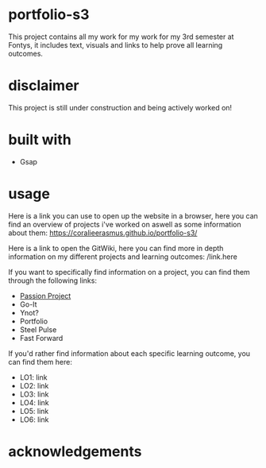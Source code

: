 # portfolio-s3
This project contains all my work for my work for my 3rd semester at Fontys, it includes  text, visuals and links to help prove all learning outcomes.

# disclaimer
This project is still under construction and being actively worked on!
 
 # built with
<ul>
<li>Gsap</li>
</ul>

# usage
Here is a link you can use to open up the website in a browser, here you can find an overview of projects i've worked on aswell as some information about them: https://coralieerasmus.github.io/portfolio-s3/

Here is a link to open the GitWiki, here you can find more in depth information on my different projects and learning outcomes: /link.here

If you want to specifically find information on a project, you can find them through the following links:
<ul>
<a href="http://127.0.0.1:5501/passion-project.html"><li>Passion Project</li></a>
<li>Go-It</li>
<li>Ynot?</li>
<li>Portfolio</li>
<li>Steel Pulse</li>
<li>Fast Forward</li>
</ul>

If you'd rather find information about each specific learning outcome, you can find them here:
<ul>
<li>LO1: link</li>
<li>LO2: link</li>
<li>LO3: link</li>
<li>LO4: link</li>
<li>LO5: link</li>
<li>LO6: link</li>
</ul>

# acknowledgements
